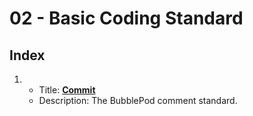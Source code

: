 # 02 - Basic Coding Standard

## Index

1.
    - Title: __[Commit](./01-comments.md)__
    - Description: The BubblePod comment standard.
